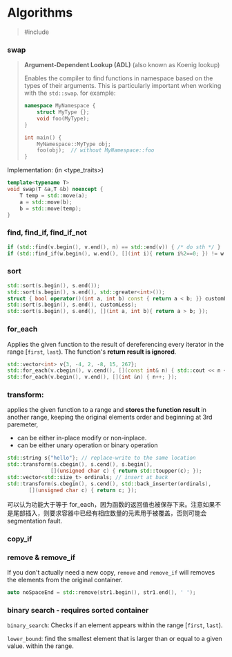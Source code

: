 

# Algorithms

> \#include <algorithm>

### swap

> **Argument-Dependent Lookup (ADL)** (also known as Koenig lookup)
>
> Enables the compiler to find functions in namespace based on the types of their arguments. This is particularly important when working with the `std::swap`. for example:
>
> ```c++
> namespace MyNamespace {
>     struct MyType {};
>     void foo(MyType);
> }
> 
> int main() {
>     MyNamespace::MyType obj;
>     foo(obj);  // without MyNamespace::foo
> }
> ```

Implementation: (in \<type_traits\>)

```c++
template<typename T>
void swap(T &a,T &b) noexcept {
    T temp = std::move(a);
    a = std::move(b);
    b = std::move(temp);
}
```

### find, find_if, find_if_not

```c++
if (std::find(v.begin(), v.end(), n) == std::end(v)) { /* do sth */ }
if (std::find_if(w.begin(), w.end(), [](int i){ return i%2==0; }) != w.end()) {}
```

### sort

 ```c++
std::sort(s.begin(), s.end());
std::sort(s.begin(), s.end(), std::greater<int>());
struct { bool operator()(int a, int b) const { return a < b; }} customLess;
std::sort(s.begin(), s.end(), customLess);
std::sort(s.begin(), s.end(), [](int a, int b){ return a > b; });
 ```

### for_each

Applies the given function to the result of dereferencing every iterator in the range [`first`, `last`). The function's **return result is ignored**.

```c++
std::vector<int> v{3, -4, 2, -8, 15, 267};
std::for_each(v.cbegin(), v.cend(), [](const int& n) { std::cout << n << ' '; });
std::for_each(v.begin(), v.end(), [](int &n) { n++; });
```

### transform: 

applies the given function to a range and **stores the function result** in another range, keeping the original elements order and beginning at 3rd paremeter, 

 - can be either in-place modify or non-inplace.
 - can be either unary operation or binary operation

 ```c++
std::string s{"hello"}; // replace-write to the same location
std::transform(s.cbegin(), s.cend(), s.begin(), 
               [](unsigned char c) { return std::toupper(c); });
std::vector<std::size_t> ordinals; // insert at back
std::transform(s.cbegin(), s.cend(), std::back_inserter(ordinals),
        [](unsigned char c) { return c; });
 ```

  可以认为功能大于等于 for_each，因为函数的返回值也被保存下来。注意如果不是尾部插入，则要求容器中已经有相应数量的元素用于被覆盖，否则可能会 segmentation fault.

### copy_if



### remove & remove_if

If you don't actually need a new copy, `remove` and `remove_if` will removes the elements from the original container.

```c++
auto noSpaceEnd = std::remove(str1.begin(), str1.end(), ' ');

```



### binary search - requires sorted container

`binary_search`: Checks if an element appears within the range [`first`, `last`).

`lower_bound`: find the smallest element that is larger than or equal to a given value. within the range.
